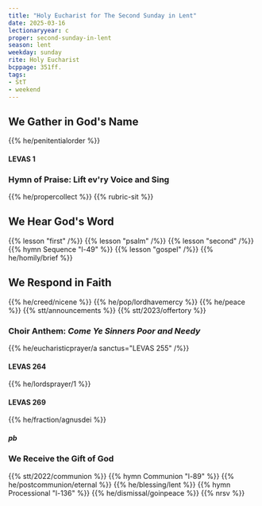 ```yaml
---
title: "Holy Eucharist for The Second Sunday in Lent"
date: 2025-03-16
lectionaryyear: c
proper: second-sunday-in-lent
season: lent
weekday: sunday
rite: Holy Eucharist
bcppage: 351ff.
tags:
- StT
- weekend
---
```

## We Gather in God's Name
{{% he/penitentialorder %}}
#### LEVAS 1
### Hymn of Praise: Lift ev'ry Voice and Sing
{{% he/propercollect %}}
{{% rubric-sit %}}
## We Hear God's Word
{{% lesson "first" /%}}
{{% lesson "psalm" /%}}
{{% lesson "second" /%}}
{{% hymn Sequence "l-49" %}}
{{% lesson "gospel" /%}}
{{% he/homily/brief %}}
## We Respond in Faith
{{% he/creed/nicene %}}
{{% he/pop/lordhavemercy %}}
{{% he/peace %}}
{{% stt/announcements %}}
{{% stt/2023/offertory %}}
### Choir Anthem: _Come Ye Sinners Poor and Needy_
{{% he/eucharisticprayer/a sanctus="LEVAS 255" /%}}
#### LEVAS 264
{{% he/lordsprayer/1 %}}
#### LEVAS 269
{{% he/fraction/agnusdei %}}
##### pb
### We Receive the Gift of God
{{% stt/2022/communion %}}
{{% hymn Communion "l-89" %}}
{{% he/postcommunion/eternal %}}
{{% he/blessing/lent %}}
{{% hymn Processional "l-136" %}}
{{% he/dismissal/goinpeace %}}
{{% nrsv %}}

